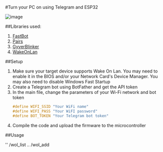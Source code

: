 #Turn your PC on using Telegram and ESP32

![image](https://github.com/user-attachments/assets/77362d3b-ad12-4962-9442-120ff87dfed6)

##Libraries used:
1. [FastBot](https://github.com/GyverLibs/FastBot)
2. [Pairs](https://github.com/GyverLibs/Pairs)
3. [GyverBlinker](https://github.com/GyverLibs/GyverBlinker)
4. [WakeOnLan](https://github.com/a7md0/WakeOnLan)

##Setup

1. Make sure your target device supports Wake On Lan. You may need to enable it in the BIOS and/or your Network Card's Device Manager. You may also need to disable Windows Fast Startup
2. Create a Telegram bot using BotFather and get the API token
3. In the main file, change the parameters of your Wi-Fi network and bot token
   ```C
   #define WIFI_SSID "Your WiFi name"
   #define WIFI_PASS "Your WiFI password"
   #define BOT_TOKEN "Your Telegram bot token"
   ```
5. Сompile the code and upload the firmware to the microcontroller

##Usage

'' /wol_list
.. /wol_add
